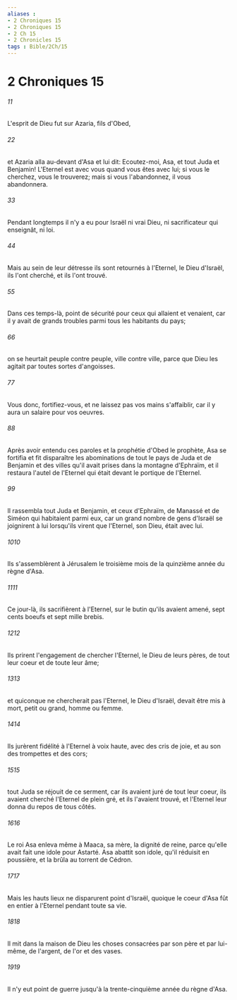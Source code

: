 ```yaml
---
aliases : 
- 2 Chroniques 15
- 2 Chroniques 15
- 2 Ch 15
- 2 Chronicles 15
tags : Bible/2Ch/15
---
```


# 2 Chroniques 15

###### 11
L'esprit de Dieu fut sur Azaria, fils d'Obed,
###### 22
et Azaria alla au-devant d'Asa et lui dit: Ecoutez-moi, Asa, et tout Juda et Benjamin! L'Eternel est avec vous quand vous êtes avec lui; si vous le cherchez, vous le trouverez; mais si vous l'abandonnez, il vous abandonnera.
###### 33
Pendant longtemps il n'y a eu pour Israël ni vrai Dieu, ni sacrificateur qui enseignât, ni loi.
###### 44
Mais au sein de leur détresse ils sont retournés à l'Eternel, le Dieu d'Israël, ils l'ont cherché, et ils l'ont trouvé.
###### 55
Dans ces temps-là, point de sécurité pour ceux qui allaient et venaient, car il y avait de grands troubles parmi tous les habitants du pays;
###### 66
on se heurtait peuple contre peuple, ville contre ville, parce que Dieu les agitait par toutes sortes d'angoisses.
###### 77
Vous donc, fortifiez-vous, et ne laissez pas vos mains s'affaiblir, car il y aura un salaire pour vos oeuvres.
###### 88
Après avoir entendu ces paroles et la prophétie d'Obed le prophète, Asa se fortifia et fit disparaître les abominations de tout le pays de Juda et de Benjamin et des villes qu'il avait prises dans la montagne d'Ephraïm, et il restaura l'autel de l'Eternel qui était devant le portique de l'Eternel.
###### 99
Il rassembla tout Juda et Benjamin, et ceux d'Ephraïm, de Manassé et de Siméon qui habitaient parmi eux, car un grand nombre de gens d'Israël se joignirent à lui lorsqu'ils virent que l'Eternel, son Dieu, était avec lui.
###### 1010
Ils s'assemblèrent à Jérusalem le troisième mois de la quinzième année du règne d'Asa.
###### 1111
Ce jour-là, ils sacrifièrent à l'Eternel, sur le butin qu'ils avaient amené, sept cents boeufs et sept mille brebis.
###### 1212
Ils prirent l'engagement de chercher l'Eternel, le Dieu de leurs pères, de tout leur coeur et de toute leur âme;
###### 1313
et quiconque ne chercherait pas l'Eternel, le Dieu d'Israël, devait être mis à mort, petit ou grand, homme ou femme.
###### 1414
Ils jurèrent fidélité à l'Eternel à voix haute, avec des cris de joie, et au son des trompettes et des cors;
###### 1515
tout Juda se réjouit de ce serment, car ils avaient juré de tout leur coeur, ils avaient cherché l'Eternel de plein gré, et ils l'avaient trouvé, et l'Eternel leur donna du repos de tous côtés.
###### 1616
Le roi Asa enleva même à Maaca, sa mère, la dignité de reine, parce qu'elle avait fait une idole pour Astarté. Asa abattit son idole, qu'il réduisit en poussière, et la brûla au torrent de Cédron.
###### 1717
Mais les hauts lieux ne disparurent point d'Israël, quoique le coeur d'Asa fût en entier à l'Eternel pendant toute sa vie.
###### 1818
Il mit dans la maison de Dieu les choses consacrées par son père et par lui-même, de l'argent, de l'or et des vases.
###### 1919
Il n'y eut point de guerre jusqu'à la trente-cinquième année du règne d'Asa.
